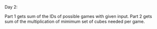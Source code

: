Day 2: 

Part 1 gets sum of the IDs of possible games with given input.
Part 2 gets sum of the multiplication of mimimum set of cubes needed per game.
